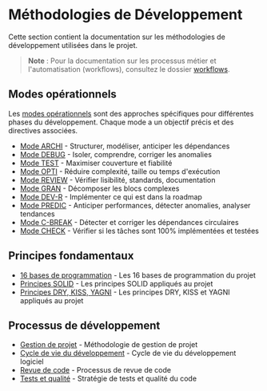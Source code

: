 # Méthodologies de Développement

Cette section contient la documentation sur les méthodologies de développement utilisées dans le projet.

> **Note** : Pour la documentation sur les processus métier et l'automatisation (workflows), consultez le dossier [workflows](../workflows).

## Modes opérationnels

Les [modes opérationnels](modes/index.md) sont des approches spécifiques pour différentes phases du développement. Chaque mode a un objectif précis et des directives associées.

- [Mode ARCHI](modes/mode_archi.md) - Structurer, modéliser, anticiper les dépendances
- [Mode DEBUG](modes/mode_debug.md) - Isoler, comprendre, corriger les anomalies
- [Mode TEST](modes/mode_test.md) - Maximiser couverture et fiabilité
- [Mode OPTI](modes/mode_opti.md) - Réduire complexité, taille ou temps d'exécution
- [Mode REVIEW](modes/mode_review.md) - Vérifier lisibilité, standards, documentation
- [Mode GRAN](modes/mode_gran.md) - Décomposer les blocs complexes
- [Mode DEV-R](modes/mode_dev_r.md) - Implémenter ce qui est dans la roadmap
- [Mode PREDIC](modes/mode_predic.md) - Anticiper performances, détecter anomalies, analyser tendances
- [Mode C-BREAK](modes/mode_c_break.md) - Détecter et corriger les dépendances circulaires
- [Mode CHECK](modes/mode_check.md) - Vérifier si les tâches sont 100% implémentées et testées

## Principes fondamentaux

- [16 bases de programmation](programmation_16_bases.md) - Les 16 bases de programmation du projet
- [Principes SOLID](solid_principles.md) - Les principes SOLID appliqués au projet
- [Principes DRY, KISS, YAGNI](dry_kiss_yagni.md) - Les principes DRY, KISS et YAGNI appliqués au projet

## Processus de développement

- [Gestion de projet](project_management.md) - Méthodologie de gestion de projet
- [Cycle de vie du développement](development_lifecycle.md) - Cycle de vie du développement logiciel
- [Revue de code](code_review.md) - Processus de revue de code
- [Tests et qualité](testing_quality.md) - Stratégie de tests et qualité du code
